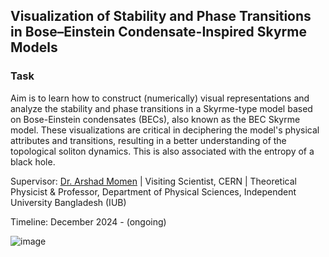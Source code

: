 
## Visualization of Stability and Phase Transitions in Bose–Einstein Condensate-Inspired Skyrme Models

### Task
Aim is to learn how to construct (numerically) visual representations and analyze the stability and phase transitions in a Skyrme-type model based on Bose-Einstein condensates (BECs), also known as the BEC Skyrme model. These visualizations are critical in deciphering the model's physical attributes and transitions, resulting in a better understanding of the topological soliton dynamics. This is also associated with the entropy of a black hole.

Supervisor: [Dr. Arshad Momen](http://iub.ac.bd/academics/departments/ps/faculty-and-staff/arshad) | Visiting Scientist, CERN | Theoretical Physicist & Professor, Department of Physical Sciences, Independent University Bangladesh (IUB)

Timeline: December 2024 - (ongoing)


![image](https://github.com/user-attachments/assets/5f87fb2d-b8c9-45ee-b7e8-8f313a4364a0)
